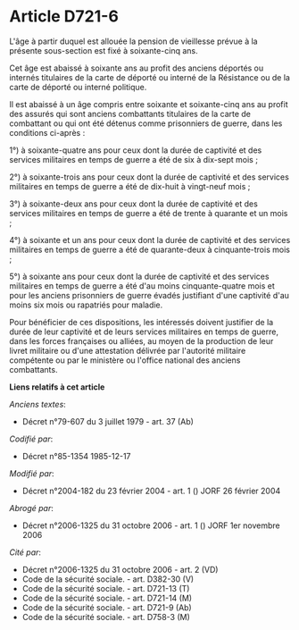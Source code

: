 # Article D721-6

L'âge à partir duquel est allouée la pension de vieillesse prévue à la présente sous-section est fixé à soixante-cinq ans. 

Cet âge est abaissé à soixante ans au profit des anciens déportés ou internés titulaires de la carte de déporté ou interné de
la Résistance ou de la carte de déporté ou interné politique.

Il est abaissé à un âge compris entre soixante et soixante-cinq ans au profit des assurés qui sont anciens combattants
titulaires de la carte de combattant ou qui ont été détenus comme prisonniers de guerre, dans les conditions ci-après : 

1°) à soixante-quatre ans pour ceux dont la durée de captivité et des services militaires en temps de guerre a été de six à
dix-sept mois ; 

2°) à soixante-trois ans pour ceux dont la durée de captivité et des services militaires en temps de guerre a été de dix-huit
à vingt-neuf mois ; 

3°) à soixante-deux ans pour ceux dont la durée de captivité et des services militaires en temps de guerre a été de trente à
quarante et un mois ; 

4°) à soixante et un ans pour ceux dont la durée de captivité et des services militaires en temps de guerre a été de
quarante-deux à cinquante-trois mois ; 

5°) à soixante ans pour ceux dont la durée de captivité et des services militaires en temps de guerre a été d'au moins
cinquante-quatre mois et pour les anciens prisonniers de guerre évadés justifiant d'une captivité d'au moins six mois ou
rapatriés pour maladie. 

Pour bénéficier de ces dispositions, les intéressés doivent justifier de la durée de leur captivité et de leurs services
militaires en temps de guerre, dans les forces françaises ou alliées, au moyen de la production de leur livret militaire ou
d'une attestation délivrée par l'autorité militaire compétente ou par le ministère ou l'office national des anciens
combattants.

**Liens relatifs à cet article**

_Anciens textes_:

  - Décret n°79-607 du 3 juillet 1979 - art. 37 (Ab)

_Codifié par_:

  - Décret n°85-1354 1985-12-17

_Modifié par_:

  - Décret n°2004-182 du 23 février 2004 - art. 1 () JORF 26 février 2004

_Abrogé par_:

  - Décret n°2006-1325 du 31 octobre 2006 - art. 1 () JORF 1er novembre 2006

_Cité par_:

  - Décret n°2006-1325 du 31 octobre 2006 - art. 2 (VD)
  - Code de la sécurité sociale. - art. D382-30 (V)
  - Code de la sécurité sociale. - art. D721-13 (T)
  - Code de la sécurité sociale. - art. D721-14 (M)
  - Code de la sécurité sociale. - art. D721-9 (Ab)
  - Code de la sécurité sociale. - art. D758-3 (M)
